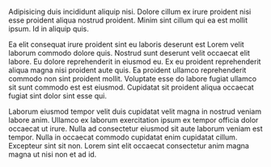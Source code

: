 Adipisicing duis incididunt aliquip nisi. Dolore cillum ex irure proident nisi esse proident aliqua nostrud proident. Minim sint cillum qui ea est mollit ipsum. Id in aliquip quis.

Ea elit consequat irure proident sint eu laboris deserunt est Lorem velit laborum commodo dolore quis. Nostrud sunt deserunt velit occaecat elit labore. Eu dolore reprehenderit in eiusmod eu. Ex eu proident reprehenderit aliqua magna nisi proident aute quis. Ea proident ullamco reprehenderit commodo non sint proident mollit. Voluptate esse do labore fugiat ullamco sit sunt commodo est est eiusmod. Cupidatat sit proident aliqua occaecat fugiat sint dolor sint esse qui.

Laborum eiusmod tempor velit duis cupidatat velit magna in nostrud veniam labore anim. Ullamco ex laborum exercitation ipsum ex tempor officia dolor occaecat ut irure. Nulla ad consectetur eiusmod sit aute laborum veniam est tempor. Nulla in occaecat commodo cupidatat enim cupidatat cillum. Excepteur sint sit non. Lorem sint elit occaecat consectetur anim magna magna ut nisi non et ad id.